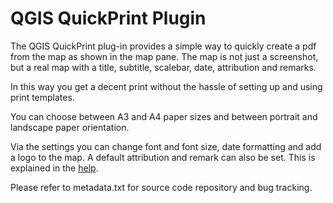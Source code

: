 QGIS QuickPrint Plugin
==============

The QGIS QuickPrint plug-in provides a simple way to quickly create a pdf from the map as shown in the map pane. The map is not just a screenshot, but a real map with a title, subtitle, scalebar, date, attribution and remarks.

In this way you get a decent print without the hassle of setting up and using print templates. 

You can choose between A3 and A4 paper sizes and between portrait and landscape paper orientation.

Via the settings you can change font and font size, date formatting and add a logo to the map. A default attribution and remark can also be set. This is explained in the [help](https://marcoduiker.github.io/QGIS_QuickPrint/help/build/html/introduction.html). 

Please refer to metadata.txt for source code repository and bug tracking.
